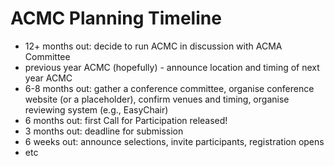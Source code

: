 # ACMC Planning Timeline

- 12+ months out: decide to run ACMC in discussion with ACMA Committee
- previous year ACMC (hopefully) - announce location and timing of next year ACMC
- 6-8 months out: gather a conference committee, organise conference website (or a placeholder), confirm venues and timing, organise reviewing system (e.g., EasyChair)
- 6 months out: first Call for Participation released!
- 3 months out: deadline for submission
- 6 weeks out: announce selections, invite participants, registration opens
- etc
